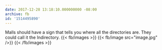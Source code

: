 ```yaml
---
date: 2017-12-28 13:18:10.000000000 -08:00
archive: fb
id: '1514495890'
---
```


Malls should have a sign that tells you where all the directories are. They could call it the Indirectory.
{{< fb/images >}}
{{< fb/image src="image.jpg" />}}
{{< /fb/images >}}
